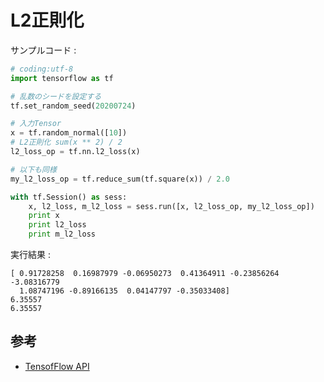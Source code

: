 # L2正則化

サンプルコード :

```python
# coding:utf-8
import tensorflow as tf

# 乱数のシードを設定する
tf.set_random_seed(20200724)

# 入力Tensor
x = tf.random_normal([10])
# L2正則化 sum(x ** 2) / 2
l2_loss_op = tf.nn.l2_loss(x)

# 以下も同様
my_l2_loss_op = tf.reduce_sum(tf.square(x)) / 2.0

with tf.Session() as sess:
    x, l2_loss, m_l2_loss = sess.run([x, l2_loss_op, my_l2_loss_op])
    print x
    print l2_loss
    print m_l2_loss
```

実行結果 :

```
[ 0.91728258  0.16987979 -0.06950273  0.41364911 -0.23856264 -3.08316779
  1.08747196 -0.89166135  0.04147797 -0.35033408]
6.35557
6.35557
```

## 参考

* [TensofFlow API](https://www.tensorflow.org/api_docs/python/nn/losses#l2_loss)
